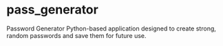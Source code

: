 # pass_generator
Password Generator
Python-based application designed to create strong, random passwords and save them for future use.
